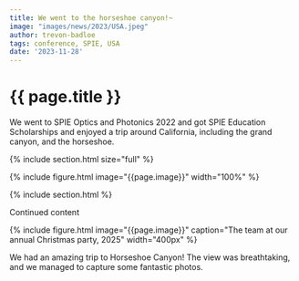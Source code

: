 ```yaml
---
title: We went to the horseshoe canyon!~
image: "images/news/2023/USA.jpeg"
author: trevon-badloe
tags: conference, SPIE, USA
date: '2023-11-28'
---
```


# {{ page.title }}


We went to SPIE Optics and Photonics 2022 and got SPIE Education Scholarships and enjoyed a trip around California, including the grand canyon, and the horseshoe.

{% include section.html size="full" %}

{% include figure.html image="{{page.image}}" width="100%" %}

{% include section.html %}

Continued content


{%
  include figure.html
  image="{{page.image}}"
  caption="The team at our annual Christmas party, 2025"
  width="400px"
%}




We had an amazing trip to Horseshoe Canyon! The view was breathtaking, and we managed to capture some fantastic photos.